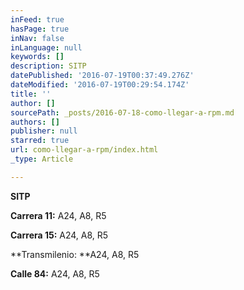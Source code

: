```yaml
---
inFeed: true
hasPage: true
inNav: false
inLanguage: null
keywords: []
description: SITP
datePublished: '2016-07-19T00:37:49.276Z'
dateModified: '2016-07-19T00:29:54.174Z'
title: ''
author: []
sourcePath: _posts/2016-07-18-como-llegar-a-rpm.md
authors: []
publisher: null
starred: true
url: como-llegar-a-rpm/index.html
_type: Article

---
```

**SITP**

**Carrera 11:** A24, A8, R5

**Carrera 15:** A24, A8, R5

**Transmilenio: **A24, A8, R5

**Calle 84:** A24, A8, R5
